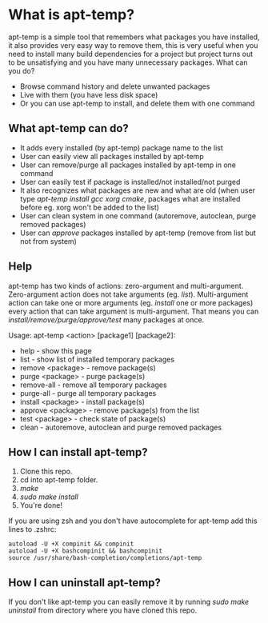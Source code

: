 What is apt-temp?
=================

apt-temp is a simple tool that remembers what packages you have installed,
it also provides very easy way to remove them, this is very useful when you
need to install many build dependencies for a project but project turns out
to be unsatisfying and you have many unnecessary packages. What can you do?

- Browse command history and delete unwanted packages
- Live with them (you have less disk space)
- Or you can use apt-temp to install, and delete them with one command


What apt-temp can do?
---------------------

- It adds every installed (by apt-temp) package name to the list
- User can easily view all packages installed by apt-temp
- User can remove/purge all packages installed by apt-temp in one command
- User can easily test if package is installed/not installed/not purged
- It also recognizes what packages are new and what are old (when user type
    *apt-temp install gcc xorg cmake*, packages what are installed before eg. xorg
    won't be added to the list)
- User can clean system in one command (autoremove, autoclean, purge removed packages)
- User can *approve* packages installed by apt-temp (remove from list but not from system)


Help
----

apt-temp has two kinds of actions: zero-argument and multi-argument. Zero-argument 
action does not take arguments (eg. *list*). Multi-argument action can take one
or more arguments (eg. *install* one or more packages) every action that can take
argument is multi-argument. That means you can *install/remove/purge/approve/test* many
packages at once.


Usage: apt-temp \<action> [package1] [package2]:

- help - show this page
- list - show list of installed temporary packages
- remove \<package> - remove package(s)
- purge \<package> - purge package(s)
- remove-all - remove all temporary packages
- purge-all - purge all temporary packages
- install \<package> - install package(s)
- approve \<package> - remove package(s) from the list
- test \<package> - check state of package(s)
- clean - autoremove, autoclean and purge removed packages


How I can install apt-temp?
---------------------------

1. Clone this repo.
2. cd into apt-temp folder.
3. *make*
4. *sudo make install*
5. You're done!

If you are using zsh and you don't have autocomplete for apt-temp add this lines to .zshrc:

```shell
autoload -U +X compinit && compinit
autoload -U +X bashcompinit && bashcompinit
source /usr/share/bash-completion/completions/apt-temp
```

How I can uninstall apt-temp?
-----------------------------

If you don't like apt-temp you can easily remove it by running *sudo make uninstall* from
directory where you have cloned this repo.
